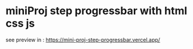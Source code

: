 # miniProj step progressbar with html css js
see preview in : https://mini-proj-step-progressbar.vercel.app/

